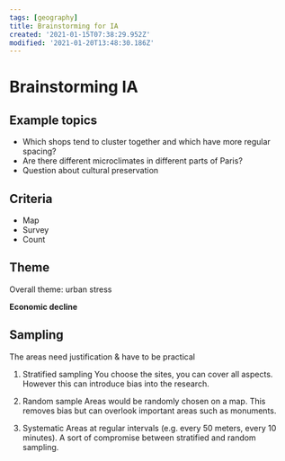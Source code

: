 ```yaml
---
tags: [geography]
title: Brainstorming for IA
created: '2021-01-15T07:38:29.952Z'
modified: '2021-01-20T13:48:30.186Z'
---
```


# Brainstorming IA

## Example topics

* Which shops tend to cluster together and which have more regular spacing? 
* Are there different microclimates in different parts of Paris? 
* Question about cultural preservation

## Criteria

* Map 
* Survey 
* Count

## Theme

Overall theme: urban stress

**Economic decline**


## Sampling

The areas need justification & have to be practical

1. Stratified sampling 
You choose the sites, you can cover all aspects. However this can introduce bias into the research. 

2. Random sample
Areas would be randomly chosen on a map. This removes bias but can overlook important areas such as monuments. 

3. Systematic
Areas at regular intervals (e.g. every 50 meters, every 10 minutes). A sort of compromise between stratified and random sampling. 